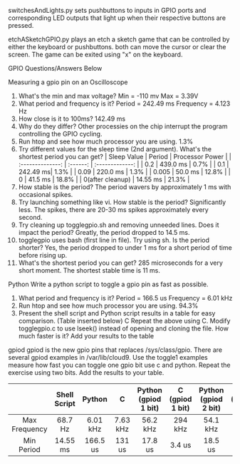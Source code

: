 switchesAndLights.py
  sets pushbuttons to inputs in GPIO ports and corresponding LED outputs that light up when their respective buttons are pressed.

etchASketchGPIO.py
  plays an etch a sketch game that can be controlled by either the keyboard or pushbuttons. both can move the cursor or clear the screen. The game can be exited using "x" on the keyboard.

GPIO Questions/Answers Below

Measuring a gpio pin on an Oscilloscope
1.	What's the min and max voltage?
	Min = -110 mv
	Max = 3.39V
2.	What period and frequency is it?
	Period = 242.49 ms
	Frequency = 4.123 Hz
3.	How close is it to 100ms?
	142.49 ms
4.	Why do they differ?
	Other processies on the chip interrupt the program controlling the GPIO cycling.
5.	Run htop and see how much processor you are using.
	1.3%
6.	Try different values for the sleep time (2nd argument). What's the shortest period you can get?
	| Sleep Value      |  Period  | Processor Power |
	| :--------------: | :------: | :-------------: |
	| 0.2              | 439.0 ms | 0.7%            |
	| 0.1              | 242.49 ms| 1.3%            |
	| 0.09             | 220.0 ms | 1.3%            |
	| 0.005            | 50.0 ms  | 12.8%           |
	| 0                | 41.5 ms  | 18.8%           |
	| 0(after cleanup) | 14.55 ms | 21.3%           |
7.	How stable is the period?
        The period wavers by approximately 1 ms with occasional spikes.
8.	Try launching something like vi. How stable is the period?
	Significantly less. The spikes, there are 20-30 ms spikes approximately every second.
9.	Try cleaning up togglegpio.sh and removing unneeded lines. Does it impact the period?
	Greatly, the period dropped to 14.5 ms.
10.	togglegpio uses bash (first line in file). Try using sh. Is the period shorter?
	Yes, the period dropped to under 1 ms for a short period of time before rising up.
11.	What's the shortest period you can get?
	285 microseconds for a very short moment. The shortest stable time is 11 ms.

Python 
Write a python script to toggle a gpio pin as fast as possible.  
1.	What period and frequency is it?
	Period = 166.5 us
	Frequency = 6.01 kHz
2.	Run htop and see how much processor you are using.
	94.3%
3.	Present the shell script and Python script results in a table for easy comparison. 
	(Table inserted below)
C
Repeat the above using C.  Modify togglegpio.c to use lseek() instead of opening and cloning the file.  How much faster is it?  Add your results to the table

gpiod
gpiod is the new gpio pins that replaces /sys/class/gpio.  There are several gpiod examples in /var/lib/cloud9.
Use the toggle1 examples measure how fast you can toggle one gpio bit use c and python.  Repeat the exercise using two bits.  Add the results to your table.

|               | Shell Script | Python   |   C      | Python (gpiod 1 bit) | C (gpiod 1 bit) | Python (gpiod 2 bit) | C (gpiod 2 bit) |
| :-----------: | :----------: | :------: | :------: | :------------------: | :-------------: | :------------------: | :-------------: |
| Max Frequency | 68.7 Hz      | 6.01 kHz | 7.63 kHz | 56.2 kHz             | 294 kHz         | 54.1 kHz             | 271 kHz         |
| Min Period    | 14.55 ms     | 166.5 us | 131 us   | 17.8 us              | 3.4 us          | 18.5 us              | 3.69 us         |
